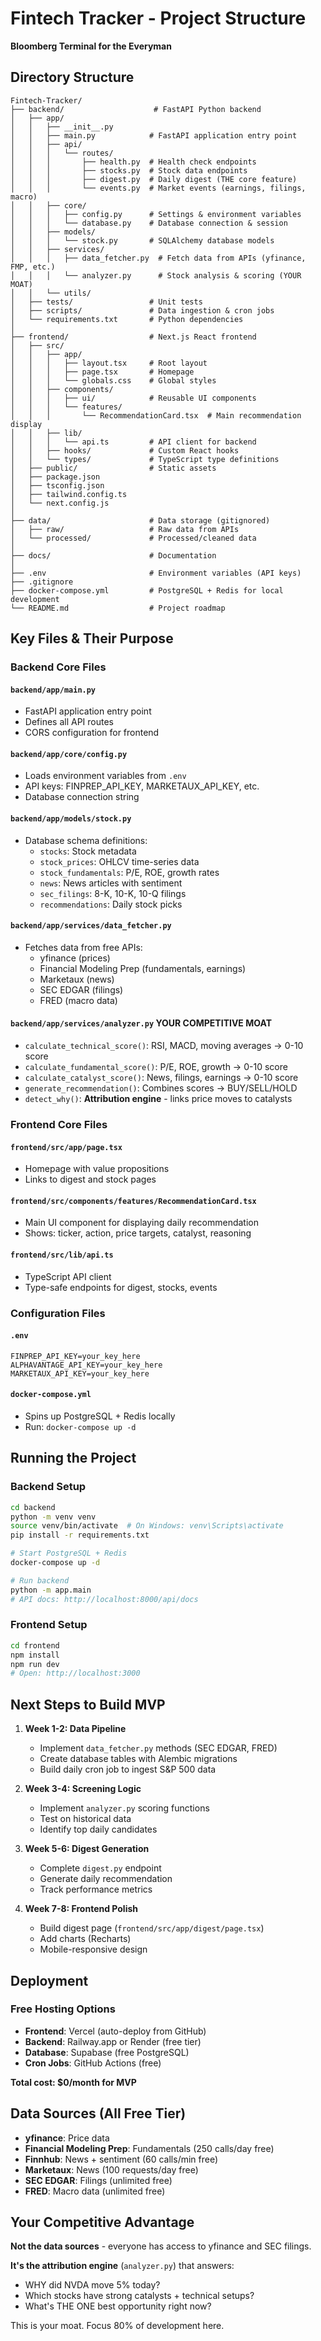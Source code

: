 # Fintech Tracker - Project Structure

**Bloomberg Terminal for the Everyman**

## Directory Structure

```
Fintech-Tracker/
├── backend/                    # FastAPI Python backend
│   ├── app/
│   │   ├── __init__.py
│   │   ├── main.py            # FastAPI application entry point
│   │   ├── api/
│   │   │   └── routes/
│   │   │       ├── health.py  # Health check endpoints
│   │   │       ├── stocks.py  # Stock data endpoints
│   │   │       ├── digest.py  # Daily digest (THE core feature)
│   │   │       └── events.py  # Market events (earnings, filings, macro)
│   │   ├── core/
│   │   │   ├── config.py      # Settings & environment variables
│   │   │   └── database.py    # Database connection & session
│   │   ├── models/
│   │   │   └── stock.py       # SQLAlchemy database models
│   │   ├── services/
│   │   │   ├── data_fetcher.py  # Fetch data from APIs (yfinance, FMP, etc.)
│   │   │   └── analyzer.py      # Stock analysis & scoring (YOUR MOAT)
│   │   └── utils/
│   ├── tests/                 # Unit tests
│   ├── scripts/               # Data ingestion & cron jobs
│   └── requirements.txt       # Python dependencies
│
├── frontend/                  # Next.js React frontend
│   ├── src/
│   │   ├── app/
│   │   │   ├── layout.tsx     # Root layout
│   │   │   ├── page.tsx       # Homepage
│   │   │   └── globals.css    # Global styles
│   │   ├── components/
│   │   │   ├── ui/            # Reusable UI components
│   │   │   └── features/
│   │   │       └── RecommendationCard.tsx  # Main recommendation display
│   │   ├── lib/
│   │   │   └── api.ts         # API client for backend
│   │   ├── hooks/             # Custom React hooks
│   │   └── types/             # TypeScript type definitions
│   ├── public/                # Static assets
│   ├── package.json
│   ├── tsconfig.json
│   ├── tailwind.config.ts
│   └── next.config.js
│
├── data/                      # Data storage (gitignored)
│   ├── raw/                   # Raw data from APIs
│   └── processed/             # Processed/cleaned data
│
├── docs/                      # Documentation
│
├── .env                       # Environment variables (API keys)
├── .gitignore
├── docker-compose.yml         # PostgreSQL + Redis for local development
└── README.md                  # Project roadmap
```

## Key Files & Their Purpose

### Backend Core Files

#### `backend/app/main.py`
- FastAPI application entry point
- Defines all API routes
- CORS configuration for frontend

#### `backend/app/core/config.py`
- Loads environment variables from `.env`
- API keys: FINPREP_API_KEY, MARKETAUX_API_KEY, etc.
- Database connection string

#### `backend/app/models/stock.py`
- Database schema definitions:
  - `stocks`: Stock metadata
  - `stock_prices`: OHLCV time-series data
  - `stock_fundamentals`: P/E, ROE, growth rates
  - `news`: News articles with sentiment
  - `sec_filings`: 8-K, 10-K, 10-Q filings
  - `recommendations`: Daily stock picks

#### `backend/app/services/data_fetcher.py`
- Fetches data from free APIs:
  - yfinance (prices)
  - Financial Modeling Prep (fundamentals, earnings)
  - Marketaux (news)
  - SEC EDGAR (filings)
  - FRED (macro data)

#### `backend/app/services/analyzer.py`  **YOUR COMPETITIVE MOAT**
- `calculate_technical_score()`: RSI, MACD, moving averages → 0-10 score
- `calculate_fundamental_score()`: P/E, ROE, growth → 0-10 score
- `calculate_catalyst_score()`: News, filings, earnings → 0-10 score
- `generate_recommendation()`: Combines scores → BUY/SELL/HOLD
- `detect_why()`: **Attribution engine** - links price moves to catalysts

### Frontend Core Files

#### `frontend/src/app/page.tsx`
- Homepage with value propositions
- Links to digest and stock pages

#### `frontend/src/components/features/RecommendationCard.tsx`
- Main UI component for displaying daily recommendation
- Shows: ticker, action, price targets, catalyst, reasoning

#### `frontend/src/lib/api.ts`
- TypeScript API client
- Type-safe endpoints for digest, stocks, events

### Configuration Files

#### `.env`
```
FINPREP_API_KEY=your_key_here
ALPHAVANTAGE_API_KEY=your_key_here
MARKETAUX_API_KEY=your_key_here
```

#### `docker-compose.yml`
- Spins up PostgreSQL + Redis locally
- Run: `docker-compose up -d`

## Running the Project

### Backend Setup

```bash
cd backend
python -m venv venv
source venv/bin/activate  # On Windows: venv\Scripts\activate
pip install -r requirements.txt

# Start PostgreSQL + Redis
docker-compose up -d

# Run backend
python -m app.main
# API docs: http://localhost:8000/api/docs
```

### Frontend Setup

```bash
cd frontend
npm install
npm run dev
# Open: http://localhost:3000
```

## Next Steps to Build MVP

1. **Week 1-2: Data Pipeline**
   - Implement `data_fetcher.py` methods (SEC EDGAR, FRED)
   - Create database tables with Alembic migrations
   - Build daily cron job to ingest S&P 500 data

2. **Week 3-4: Screening Logic**
   - Implement `analyzer.py` scoring functions
   - Test on historical data
   - Identify top daily candidates

3. **Week 5-6: Digest Generation**
   - Complete `digest.py` endpoint
   - Generate daily recommendation
   - Track performance metrics

4. **Week 7-8: Frontend Polish**
   - Build digest page (`frontend/src/app/digest/page.tsx`)
   - Add charts (Recharts)
   - Mobile-responsive design

## Deployment

### Free Hosting Options

- **Frontend**: Vercel (auto-deploy from GitHub)
- **Backend**: Railway.app or Render (free tier)
- **Database**: Supabase (free PostgreSQL)
- **Cron Jobs**: GitHub Actions (free)

**Total cost: $0/month for MVP**

## Data Sources (All Free Tier)

-  **yfinance**: Price data
-  **Financial Modeling Prep**: Fundamentals (250 calls/day free)
-  **Finnhub**: News + sentiment (60 calls/min free)
-  **Marketaux**: News (100 requests/day free)
-  **SEC EDGAR**: Filings (unlimited free)
-  **FRED**: Macro data (unlimited free)

## Your Competitive Advantage

**Not the data sources** - everyone has access to yfinance and SEC filings.

**It's the attribution engine** (`analyzer.py`) that answers:
- WHY did NVDA move 5% today?
- Which stocks have strong catalysts + technical setups?
- What's THE ONE best opportunity right now?

This is your moat. Focus 80% of development here.
